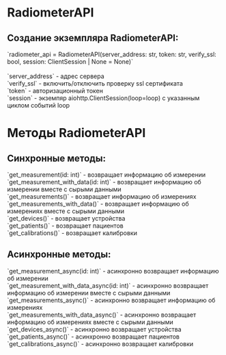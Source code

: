 # RadiometerAPI

<h2> Создание экземпляра RadiometerAPI: </h2>
`radiometer_api = RadiometerAPI(server_address: str, token: str, verify_ssl: bool, session: ClientSession | None = None)` <br />
<br />
`server_address` - адрес сервера <br />
`verify_ssl` - включить/отключить проверку ssl сертификата<br />
`token` - авторизационный токен <br />
`session` - экземпяр aiohttp.ClientSession(loop=loop) с указанным циклом событий loop <br />

# Методы RadiometerAPI

<h2> Синхронные методы: </h2>
`get_measurement(id: int)` - возвращает информацию об измерении <br />
`get_measurement_with_data(id: int)` - возвращает информацию об измерении вместе с сырыми данными <br />
`get_measurements()` - возвращает информацию об измерениях <br />
`get_measurements_with_data()` - возвращает информацию об измерениях вместе с сырыми данными <br />
`get_devices()` - возвращает устройства <br />
`get_patients()` - возвращает пациентов <br />
`get_calibrations()` - возвращает калибровки <br />

<h2> Асинхронные методы: </h2>
`get_measurement_async(id: int)` - асинхронно возвращает информацию об измерении <br />
`get_measurement_with_data_async(id: int)` - асинхронно возвращает информацию об измерении вместе с сырыми данными <br />
`get_measurements_async()` - асинхронно возвращает информацию об измерениях <br />
`get_measurements_with_data_async()` - асинхронно возвращает информацию об измерениях вместе с сырыми данными <br />
`get_devices_async()` - асинхронно возвращает устройства <br />
`get_patients_async()` - асинхронно возвращает пациентов <br />
`get_calibrations_async()` - асинхронно возвращает калибровки <br />
